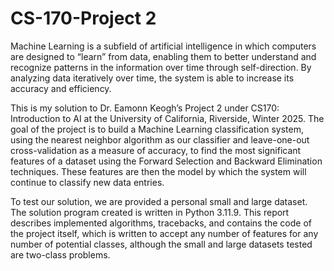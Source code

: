 # CS-170-Project 2

Machine Learning is a subfield of  artificial intelligence in which computers are designed to “learn” from data, enabling them to better understand and recognize patterns in the information over time through self-direction. By analyzing data iteratively over time, the system is able to increase its accuracy and efficiency.

This is my solution to Dr. Eamonn Keogh’s Project 2 under CS170: Introduction to AI at the University of California, Riverside, Winter 2025. The goal of the project is to build a Machine Learning classification system, using the nearest neighbor algorithm as our classifier and leave-one-out cross-validation as a measure of accuracy, to find the most significant features of a dataset using the Forward Selection and Backward Elimination techniques. These features are then the model by which the system will continue to classify new data entries. 

To test our solution, we are provided a personal small and large dataset. The solution program created is written in Python 3.11.9. This report describes implemented algorithms, tracebacks, and contains the code of the project itself, which is written to accept any number of features for any number of potential classes, although the small and large datasets tested are two-class problems.


